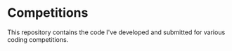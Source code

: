 # Competitions
This repository contains the code I've developed and submitted for various coding competitions.
